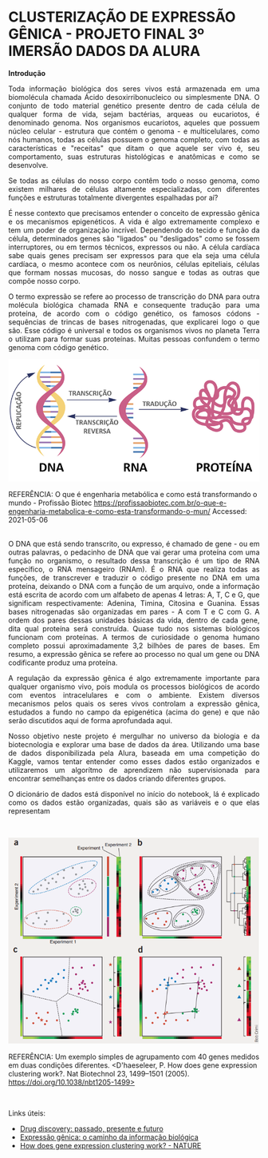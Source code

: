 
# CLUSTERIZAÇÃO DE EXPRESSÃO GÊNICA - PROJETO FINAL 3º IMERSÃO DADOS DA ALURA

**Introdução**

<div align="justify"> Toda informação biológica dos seres vivos está armazenada em uma biomolécula chamada Ácido desoxirribonucleico ou simplesmente DNA. O conjunto de todo material genético presente dentro de cada célula de qualquer forma de vida, sejam bactérias, arqueas ou eucariotos, é denominado genoma. Nos organismos eucariotos, aqueles que possuem núcleo celular - estrutura que contém o genoma - e multicelulares, como nós humanos, todas as células possuem o genoma completo, com todas as características e "receitas" que ditam o que aquele ser vivo é, seu comportamento, suas estruturas histológicas e anatômicas e como se desenvolve.

Se todas as células do nosso corpo contêm todo o nosso genoma, como existem milhares de células altamente especializadas, com diferentes funções e estruturas totalmente divergentes espalhadas por aí? 

É nesse contexto que precisamos entender o conceito de expressão gênica e os mecanismos epigenéticos. A vida é algo extremamente complexo e tem um poder de organização incrível. Dependendo do tecido e função da célula, determinados genes são "ligados" ou "desligados" como se fossem interruptores, ou em termos técnicos, expressos ou não. A célula cardíaca sabe quais genes precisam ser expressos para que ela seja uma célula cardíaca, o mesmo acontece com os neurônios, células epiteliais, células que formam nossas mucosas, do nosso sangue e todas as outras que compõe nosso corpo. 

O termo expressão se refere ao processo de transcrição do DNA para outra molécula biológica chamada RNA e consequente tradução para uma proteína, de acordo com o código genético, os famosos códons - sequências de trincas de bases nitrogenadas, que explicarei logo o que são. Esse código é universal e todos os organismos vivos no planeta Terra o utilizam para formar suas proteínas. Muitas pessoas confundem o termo genoma com código genético.</div>

<p align="center">
  <img src="img/expressao-genica.png" />
</p>

REFERÊNCIA: O que é engenharia metabólica e como está transformando o mundo - Profissão Biotec <https://profissaobiotec.com.br/o-que-e-engenharia-metabolica-e-como-esta-transformando-o-mun/> Accessed: 2021-05-06</div>

<br>
<div align="justify"> O DNA que está sendo transcrito, ou expresso, é chamado de gene - ou em outras palavras, o pedacinho de DNA que vai gerar uma proteína com uma função no organismo, o resultado dessa transcrição é um tipo de RNA específico, o RNA mensageiro (RNAm). É o RNA que realiza todas as funções, de transcrever e traduzir o código presente no DNA em uma proteína, deixando o DNA com a função de um arquivo, onde a informação está escrita de acordo com um alfabeto de apenas 4 letras: A, T, C e G, que significam respectivamente: Adenina, Timina, Citosina e Guanina. Essas bases nitrogenadas são organizadas em pares - A com T e C com G. A ordem dos pares dessas unidades básicas da vida, dentro de cada gene, dita qual proteína será construída. Quase tudo nos sistemas biológicos funcionam com proteínas. A termos de curiosidade o genoma humano completo possui aproximadamente 3,2 bilhões de pares de bases. Em resumo, a expressão gênica se refere ao processo no qual um gene ou DNA codificante produz uma proteína.

A regulação da expressão gênica é algo extremamente importante para qualquer organismo vivo, pois modula os processos biológicos de acordo com eventos intracelulares e com o ambiente. Existem diversos mecanismos pelos quais os seres vivos controlam a expressão gênica, estudados a fundo no campo da epigenética (acima do gene) e que não serão discutidos aqui de forma aprofundada aqui.

Nosso objetivo neste projeto é mergulhar no universo da biologia e da biotecnologia e explorar uma base de dados da área. Utilizando uma base de dados disponibilizada pela Alura, baseada em uma competição do Kaggle, vamos tentar entender como esses dados estão organizados e utilizaremos um algorítmo de aprendizem não supervisionada para encontrar semelhanças entre os dados criando diferentes grupos.

O dicionário de dados está disponível no início do notebook, lá é explicado como os dados estão organizadas, quais são as variáveis e o que elas representam </div>

<br>

<p align="center">
  <img src="img/clustering-example.png" />
</p>

 REFERÊNCIA: Um exemplo simples de agrupamento com 40 genes medidos em duas condições diferentes. <D'haeseleer, P. How does gene expression clustering work?. Nat Biotechnol 23, 1499–1501 (2005). https://doi.org/10.1038/nbt1205-1499>
 
 <br>

Links úteis:

- [Drug discovery: passado, presente e futuro](https://docs.google.com/document/d/10EhrQBChlyYIcff3to7PrCQi5HcNk2r-zd2ZCKPtcz8/edit?usp=sharing)
- [Expressão gênica: o caminho da informação biológica](https://docs.google.com/document/d/1TR-Q1cb2k_-S_MZC-60PMN2CbVGZbLMKT0Lr_didPY0/edit?usp=sharing)
- [How does gene expression clustering work? - NATURE](https://www.nature.com/articles/nbt1205-1499#:~:text=Clustering%20is%20often%20one%20of%20the%20first%20steps%20in%20gene%20expression%20analysis.&text=We%20can%20distill%20the%20data,is%20where%20clustering%20comes%20in.)




